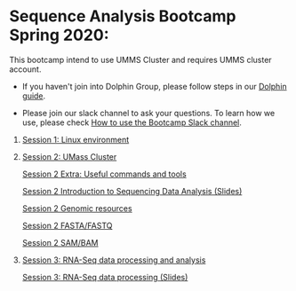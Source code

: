 # Sequence Analysis Bootcamp Spring 2020:

This bootcamp intend to use UMMS Cluster and requires UMMS cluster account.

* If you haven't join into Dolphin Group, please follow steps in our [Dolphin guide](preliminary_steps.md).

* Please join our slack channel to ask your questions.
To learn how we use,  please check [How to use the Bootcamp Slack channel](slack.md).

1. [Session 1: Linux environment](session1/session1.md)

2. [Session 2: UMass Cluster](session2/session2.md)<br>

	[Session 2 Extra: Useful commands and tools](session2/usefull.md)

	[Session 2 Introduction to Sequencing Data Analysis (Slides)](https://drive.google.com/drive/folders/12Pls_GnzvCYu_KM5N5lj0LgmeOAJZ_O-)  

	[Session 2 Genomic resources](session2/genomic_resources.md)  

	[Session 2 FASTA/FASTQ](session2/fasta_fastq.md)  

	[Session 2 SAM/BAM](session2/sam_bam.md)  

2. [Session 3: RNA-Seq data processing and analysis](session3/session3.md)<br>

	[Session 3: RNA-Seq data processing (Slides)](https://drive.google.com/drive/folders/14eRttfvwaRtxO50jRvqt4TkEwVaYAut5)
